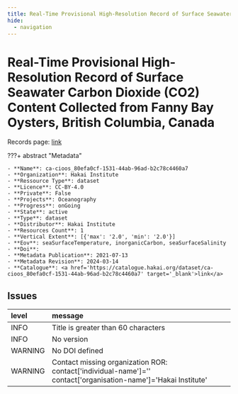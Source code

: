 ```yaml
---
title: Real-Time Provisional High-Resolution Record of Surface Seawater Carbon Dioxide (CO2) Content Collected from Fanny Bay Oysters, British Columbia, Canada
hide:
  - navigation
---
```


# Real-Time Provisional High-Resolution Record of Surface Seawater Carbon Dioxide (CO2) Content Collected from Fanny Bay Oysters, British Columbia, Canada

Records page: <a href='https://catalogue.hakai.org/dataset/ca-cioos_80efa0cf-1531-44ab-96ad-b2c78c4460a7' target='_blank'>link</a>

???+ abstract "Metadata"

    - **Name**: ca-cioos_80efa0cf-1531-44ab-96ad-b2c78c4460a7 
    - **Organization**: Hakai Institute 
    - **Ressource Type**: dataset 
    - **Licence**: CC-BY-4.0 
    - **Private**: False 
    - **Projects**: Oceanography 
    - **Progress**: onGoing 
    - **State**: active 
    - **Type**: dataset 
    - **Distributor**: Hakai Institute 
    - **Resources Count**: 1 
    - **Vertical Extent**: [{'max': '2.0', 'min': '2.0'}] 
    - **Eov**: seaSurfaceTemperature, inorganicCarbon, seaSurfaceSalinity 
    - **Doi**:  
    - **Metadata Publication**: 2021-07-13 
    - **Metadata Revision**: 2024-03-14 
    - **Catalogue**: <a href='https://catalogue.hakai.org/dataset/ca-cioos_80efa0cf-1531-44ab-96ad-b2c78c4460a7' target='_blank'>link</a> 

<div id='map'></div>




## Issues
| level   | message                                                                                                         |
|:--------|:----------------------------------------------------------------------------------------------------------------|
| INFO    | Title is greater than 60 characters                                                                             |
| INFO    | No version                                                                                                      |
| WARNING | No DOI defined                                                                                                  |
| WARNING | Contact missing organization ROR:  contact['individual-name']='' contact['organisation-name']='Hakai Institute' |


<script>
   document.addEventListener("DOMContentLoaded", function() {
    var map = L.map('map').setView([51.505, -125.09], 5);
    L.tileLayer('https://tile.openstreetmap.org/{z}/{x}/{y}.png', {
        maxZoom: 19,
        attribution: '&copy; <a href="http://www.openstreetmap.org/copyright">OpenStreetMap</a>'
    }).addTo(map);
    var geojsonFeature = {
        "type": "Feature",
        "properties": {
            "name" : "Real-Time Provisional High-Resolution Record of Surface Seawater Carbon Dioxide (CO2) Content Collected from Fanny Bay Oysters, British Columbia, Canada"
        },
        "geometry": {'type': 'Point', 'coordinates': [-124.7927, 49.4716]}
    }
    L.geoJSON(geojsonFeature).addTo(map);
   })
</script>